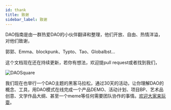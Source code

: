 ```yaml
---
id: thank
title: 致谢
sidebar_label: 致谢
---
```


DAO指南是由一群热爱DAO的小伙伴翻译和整理，他们开放、自由、热情洋溢，对他们致谢，

郭郭、Emma、blockpunk、Typto、Tao、Globalbst...

这个文档现在还在持续更新，若你有想法，欢迎提pull request或者找到我们，

![DAOSquare](/handbook/img/20200725211520.jpg)

我们现在也举行一个DAO主题的黑客马拉松，通过30天的活动，让你理解DAO的概念、工具，用DAO模式在线完成一个产品DEMO、活动计划、项目BP、艺术品创意、文学作品大纲、甚至一个meme等任何需要团队协作的事情。[欢迎大家来玩耍](https://mp.weixin.qq.com/s/XdK5UC_umnWLD49jI7pc4A)。